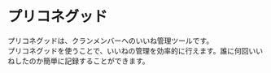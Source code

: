 # プリコネグッド

プリコネグッドは、クランメンバーへのいいね管理ツールです。  
プリコネグッドを使うことで、いいねの管理を効率的に行えます。誰に何回いいねしたのか簡単に記録することができます。

